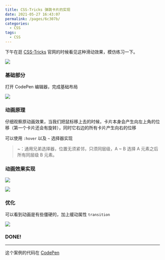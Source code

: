 ```yaml
---
title: CSS-Tricks 弹跳卡片的实现
date: 2021-05-27 16:43:07
permalink: /pages/6c307b/
categories:
  - CSS
tags:
  - CSS
---
```


下午在逛 [CSS-Tricks](https://css-tricks.com/) 官网的时候看见这种滑动效果，模仿练习一下。

![](http://120.48.17.92:5120/uploads/big/a0003d7f71fb83c5a4019aa3472f238b.gif)

### 基础部分

打开 CodePen 编辑器，完成基础布局

![](http://120.48.17.92:5120/uploads/big/0ea75c882fc7a439e86d02b341d8aeb0.jpg)

### 动画原理

仔细观察原动画效果，当我们把鼠标移上去的时候，卡片本身会产生向左上角的位移（第一个卡片还会有旋转），同时它右边的所有卡片产生向右的位移

可以使用 `:hover` 以及 `~` 选择器实现

> ~：通用兄弟选择器，位置无须紧邻，只须同层级，A ~ B 选择 A 元素之后所有同层级 B 元素。

### 动画效果实现

![](http://120.48.17.92:5120/uploads/big/7f0d0457cda10eae89192d289dadfe18.jpg)

![](http://120.48.17.92:5120/uploads/big/498912df973eadc43705cdd5f223e0e1.gif)

### 优化

可以看到动画是有些僵硬的，加上缓动属性 `transition`

![](http://120.48.17.92:5120/uploads/big/a09069f20b90b7aedb2a7324800bd922.gif)

### DONE!

---

这个案例的代码在 [CodePen](https://codepen.io/basonwoo/pen/vYxJdLK)